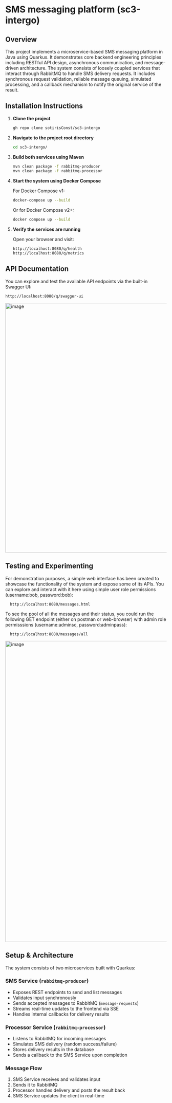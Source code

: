 # SMS messaging platform (sc3-intergo)

## Overview

This project implements a microservice-based SMS messaging platform in Java using Quarkus. It demonstrates core backend engineering principles including RESTful API design, asynchronous communication, and message-driven architecture. The system consists of loosely coupled services that interact through RabbitMQ to handle SMS delivery requests. It includes synchronous request validation, reliable message queuing, simulated processing, and a callback mechanism to notify the original service of the result. 

## Installation Instructions

1. **Clone the project**
   ```bash
   gh repo clone sotirisConst/sc3-intergo
   ```

2. **Navigate to the project root directory**
   ```bash
   cd sc3-intergo/
   ```

3. **Build both services using Maven**
   ```bash
   mvn clean package -f rabbitmq-producer
   mvn clean package -f rabbitmq-processor
   ```

4. **Start the system using Docker Compose**

   For Docker Compose v1:
   ```bash
   docker-compose up --build
   ```

   Or for Docker Compose v2+:
   ```bash
   docker compose up --build
   ```

5. **Verify the services are running**

   Open your browser and visit:
   ```text
   http://localhost:8080/q/health
   http://localhost:8080/q/metrics
   ```

## API Documentation

You can explore and test the available API endpoints via the built-in Swagger UI:
   ```text
   http://localhost:8080/q/swagger-ui
   ```
<img width="930" height="777" alt="image" src="https://github.com/user-attachments/assets/e8a8d22e-4f26-4c4b-83a9-bd11132a7171" />

## Testing and Experimenting
For demonstration purposes, a simple web interface has been created to showcase the functionality of the system and expose some of its APIs.
You can explore and interact with it here using simple user role permissions (username:bob, password:bob):
 ```text
   http://localhost:8080/messages.html
   ```
To see the pool of all the messages and their status, you could run the following GET endpoint (either on postman or web-browser) with admin role permisssions (username:adminsc, password:adminpass):
 ```text
   http://localhost:8080/messages/all
   ```
<img width="919" height="937" alt="image" src="https://github.com/user-attachments/assets/5ca7cf82-cabb-4ac2-bed1-ad0bc0d82132" />

## Setup & Architecture

The system consists of two microservices built with Quarkus:

### SMS Service (`rabbitmq-producer`)
- Exposes REST endpoints to send and list messages
- Validates input synchronously
- Sends accepted messages to RabbitMQ (`message-requests`)
- Streams real-time updates to the frontend via SSE
- Handles internal callbacks for delivery results

### Processor Service (`rabbitmq-processor`)
- Listens to RabbitMQ for incoming messages
- Simulates SMS delivery (random success/failure)
- Stores delivery results in the database
- Sends a callback to the SMS Service upon completion

### Message Flow
1. SMS Service receives and validates input
2. Sends it to RabbitMQ
3. Processor handles delivery and posts the result back
4. SMS Service updates the client in real-time



